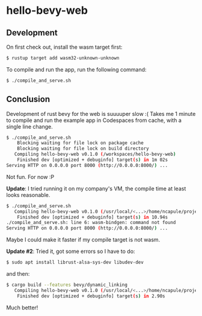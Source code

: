 # hello-bevy-web

## Development

On first check out, install the wasm target first:

```sh
$ rustup target add wasm32-unknown-unknown
```

To compile and run the app, run the following command:

```sh
$ ./compile_and_serve.sh
```

## Conclusion

Development of rust bevy for the web is suuuuper slow :( Takes me 1 minute to
compile and run the example app in Codespaces from cache, with a single line
change.

```sh
$ ./compile_and_serve.sh
    Blocking waiting for file lock on package cache
    Blocking waiting for file lock on build directory
   Compiling hello-bevy-web v0.1.0 (/workspaces/hello-bevy-web)
    Finished dev [optimized + debuginfo] target(s) in 1m 02s
Serving HTTP on 0.0.0.0 port 8000 (http://0.0.0.0:8000/) ...
```

Not fun. For now :P

**Update**: I tried running it on my company's VM, the compile time at least
looks reasonable.

```sh
$ ./compile_and_serve.sh
   Compiling hello-bevy-web v0.1.0 (/usr/local/<...>/home/ncapule/projects/hello-bevy-web)
    Finished dev [optimized + debuginfo] target(s) in 10.94s
./compile_and_serve.sh: line 6: wasm-bindgen: command not found
Serving HTTP on 0.0.0.0 port 8000 (http://0.0.0.0:8000/) ...
```

Maybe I could make it faster if my compile target is not wasm.

**Update #2**: Tried it, got some errors so I have to do:

```sh
$ sudo apt install librust-alsa-sys-dev libudev-dev
```

and then:

```sh
$ cargo build --features bevy/dynamic_linking
   Compiling hello-bevy-web v0.1.0 (/usr/local/<...>/home/ncapule/projects/hello-bevy-web)
    Finished dev [optimized + debuginfo] target(s) in 2.90s
```

Much better!


